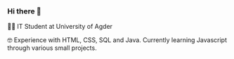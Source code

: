 ### Hi there 👋

👨‍🎓 IT Student at University of Agder

🤓 Experience with HTML, CSS, SQL and Java. Currently learning Javascript through various small projects.
